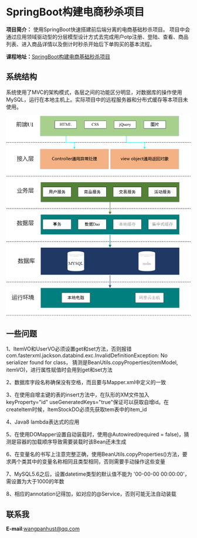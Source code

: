 # SpringBoot构建电商秒杀项目
**项目简介：** 使用SpringBoot快速搭建前后端分离的电商基础秒杀项目。
项目中会通过应用领域驱动型的分层模型设计方式去完成用户otp注册、登陆、查看、商品列表、进入商品详情以及倒计时秒杀开始后下单购买的基本流程。   

**课程地址：**[SpringBoot构建电商基础秒杀项目](https://www.imooc.com/learn/1079)
## 系统结构
系统使用了MVC的架构模式，各层之间的功能区分明显，对数据库的操作使用MySQL，运行在本地主机上。实际项目中的远程服务器和分布式缓存等本项目未使用。
<div align="center">
<img src="https://github.com/WangPanHUST/Test/blob/master/%E7%BB%93%E6%9E%84%E5%9B%BE.png?raw=true"/>
</div> 

## 一些问题  
1、ItemVO和UserVO必须设置get和set方法，否则报错com.fasterxml.jackson.databind.exc.InvalidDefinitionException: No serializer found for class，
猜测是BeanUtils.copyProperties(itemModel, itemVO)，进行属性赋值时会用到get和set方法  

2、数据库字段名称确保没有空格，而且要与Mapper.xml中定义的一致  

3、在使用自增主键的表的insert方法中，在队形的XM文件加入 keyProperty="id" useGeneratedKeys="true"保证可以获取自增id。在createItem时候，ItemStockDO必须先获取tem表中的item_id  

4、Java8 lambda表达式的应用  

5、在使用DOMapper设置自动装载时，使用@Autowired(required = false)，猜测是容器的加载顺序导致需要装载时该Bean还未生成  

6、在变量名的书写上注意完整正确，使用BeanUtils.copyProperties()方法，要求两个类其中的变量名称相同且类型相同，否则需要手动操作这些变量  

7、MySQL5.6之后，设置datetime类型的默认值不能为 '00-00-00 00:00:00'，需设置为大于1000的年数  

8、相应的annotation记得加，如对应的@Service，否则可能无法自动装载    

## 联系我 
**E-mail**:wangpanhust@qq.com
